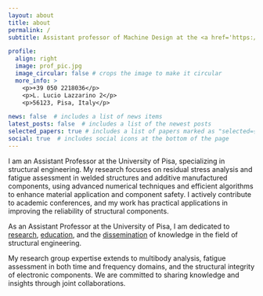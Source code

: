 ```yaml
---
layout: about
title: about
permalink: /
subtitle: Assistant professor of Machine Design at the <a href='https://www.dici.unipi.it/'>Department of Civil and Industrial Engineering</a>, <a href='https://www.unipi.it/'>University of Pisa</a>

profile:
  align: right
  image: prof_pic.jpg
  image_circular: false # crops the image to make it circular
  more_info: >
    <p>+39 050 2218036</p>
    <p>L. Lucio Lazzarino 2</p>
    <p>56123, Pisa, Italy</p>

news: false  # includes a list of news items
latest_posts: false  # includes a list of the newest posts
selected_papers: true # includes a list of papers marked as "selected={true}"
social: true  # includes social icons at the bottom of the page
---
```


I am an Assistant Professor at the University of Pisa, specializing in structural engineering. My research focuses on residual stress analysis and fatigue assessment in welded structures and additive manufactured components, using advanced numerical techniques and efficient algorithms to enhance material application and component safety. I actively contribute to academic conferences, and my work has practical applications in improving the reliability of structural components.

As an Assistant Professor at the University of Pisa, I am dedicated to [research](/publications/), [education](/teaching/), and the [dissemination](/repositories/) of knowledge in the field of structural engineering.

My research group expertise extends to multibody analysis, fatigue assessment in both time and frequency domains, and the structural integrity of electronic components. We are committed to sharing knowledge and insights through joint collaborations.
